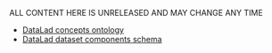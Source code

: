 ALL CONTENT HERE IS UNRELEASED AND MAY CHANGE ANY TIME

- [DataLad concepts ontology](ontology/)
- [DataLad dataset components schema](schemas/datalad-dataset-components/)
